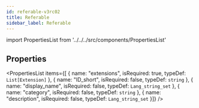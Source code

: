 ```yaml
--- 
id: referable-v3rc02 
title: Referable 
sidebar_label: Referable 
---
```

 
import PropertiesList from '../../../src/components/PropertiesList' 

## Properties 
<PropertiesList items={[ 
{
                    name: "extensions",
                    isRequired: true,
                    typeDef: <code>List[Extension]</code>
                }, 
{
                    name: "ID_short",
                    isRequired: false,
                    typeDef: <code>string</code>
                }, 
{
                    name: "display_name",
                    isRequired: false,
                    typeDef: <code>Lang_string_set</code>
                }, 
{
                    name: "category",
                    isRequired: false,
                    typeDef: <code>string</code>
                }, 
{
                    name: "description",
                    isRequired: false,
                    typeDef: <code>Lang_string_set</code>
                }]} /> 
 
